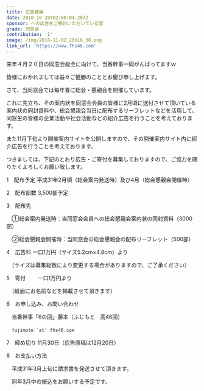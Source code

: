 ```yaml
---
title: 広告募集
date: 2018-10-28T02:00:04.207Z
sponsor: への広告をご検討いただいている皆
grade: 同窓会
contribution: '1'
image: /img/2018-11-02_20h16_38.png
link_url: 'https://www.fhs46.com'
---
```

来年４月２０日の同窓会総会に向けて、当番幹事一同がんばってますｗ



皆様におかれましては益々ご健勝のこととお慶び申し上げます。

さて、当同窓会では毎年春に総会・懇親会を開催しています。

これに先立ち、その案内状を同窓会会員の皆様に2月頃に送付させて頂いている案内状の同封資料や、総会懇親会当日に配布するリーフレットなどを活用して、同窓生の皆様の企業活動や社会活動などの紹介広告を行うことを考えております。

また11月下旬より開催案内サイトを公開しますので、その開催案内サイト内に紹介広告を行うことを考えております。

つきましては、下記のとおり広告・ご寄付を募集しておりますので、ご協力を賜りたくよろしくお願い致します。





1　配布予定  平成31年2月頃（総会案内発送時）及び4月（総会懇親会開催時）

2　配布部数  3,500部予定

3　配布先    

　①総会案内発送時：当同窓会会員への総会懇親会案内状の同封資料（3000部）

　②総会懇親会開催時：当同窓会の総会懇親会の配布リーフレット（500部）

4　広告料    一口1万円（サイズ5.2cm×4.8cm）より

　（サイズは募集総数により変更する場合がありますので、ご了承ください）

5　寄付  　　一口1万円より

　（紙面にお名前などを掲載させて頂きます）

6　お申し込み、お問い合わせ

　当番幹事「6の回」藤本（ふじもと　高46回）　

　``fujimoto `at` fhs46.com``

7　締め切り  11月30日（広告原稿は12月20日）

8　お支払い方法

　平成31年3月上旬に請求書を発送させて頂きます。

　同年3月中の振込をお願いする予定です。
